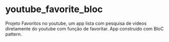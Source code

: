 # youtube_favorite_bloc

Projeto Favoritos no youtube, um app lista com pesquisa de videos diretamente do youtube com função de favoritar. App construido com BloC pattern.